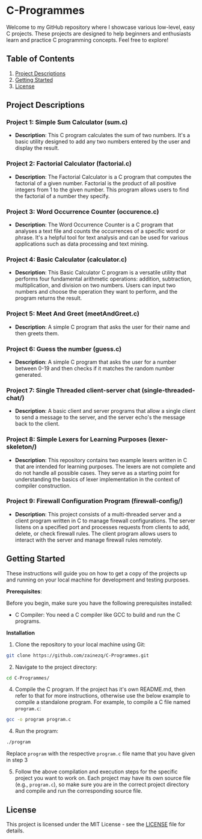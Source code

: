 # C-Programmes

Welcome to my GitHub repository where I showcase various low-level, easy C projects. These projects are designed to help beginners and enthusiasts learn and practice C programming concepts. Feel free to explore!

## Table of Contents

1. [Project Descriptions](#project-descriptions)
2. [Getting Started](#getting-started)
3. [License](#license)

## Project Descriptions

### Project 1: Simple Sum Calculator (sum.c)
- **Description**: This C program calculates the sum of two numbers. It's a basic utility designed to add any two numbers entered by the user and display the result.

### Project 2: Factorial Calculator (factorial.c)
- **Description**: The Factorial Calculator is a C program that computes the factorial of a given number. Factorial is the product of all positive integers from 1 to the given number. This program allows users to find the factorial of a number they specify.

### Project 3: Word Occurrence Counter (occurence.c)
- **Description**: The Word Occurrence Counter is a C program that analyses a text file and counts the occurrences of a specific word or phrase. It's a helpful tool for text analysis and can be used for various applications such as data processing and text mining.

### Project 4: Basic Calculator (calculator.c)
- **Description**: This Basic Calculator C program is a versatile utility that performs four fundamental arithmetic operations: addition, subtraction, multiplication, and division on two numbers. Users can input two numbers and choose the operation they want to perform, and the program returns the result.

### Project 5: Meet And Greet (meetAndGreet.c)
- **Description**: A simple C program that asks the user for their name and then greets them. 

### Project 6: Guess the number (guess.c)
- **Description**: A simple C program that asks the user for a number between 0-19 and then checks if it matches the random number generated.

### Project 7: Single Threaded client-server chat (single-threaded-chat/)
- **Description**: A basic client and server programs that allow a single client to send a message to the server, and the server echo's the message back to the client.
  
### Project 8: Simple Lexers for Learning Purposes (lexer-skeleton/)

- **Description**: This repository contains two example lexers written in C that are intended for learning purposes. The lexers are not complete and do not handle all possible cases. They serve as a starting point for understanding the basics of lexer implementation in the context of compiler construction.

### Project 9: Firewall Configuration Program (firewall-config/)

- **Description**: This project consists of a multi-threaded server and a client program written in C to manage firewall configurations. The server listens on a specified port and processes requests from clients to add, delete, or check firewall rules. The client program allows users to interact with the server and manage firewall rules remotely.

## Getting Started

These instructions will guide you on how to get a copy of the projects up and running on your local machine for development and testing purposes.

**Prerequisites**:

Before you begin, make sure you have the following prerequisites installed:
- C Compiler: You need a C compiler like GCC to build and run the C programs.

**Installation**
1. Clone the repository to your local machine using Git:
  ```bash
  git clone https://github.com/zainezq/C-Programmes.git
  ```

2. Navigate to the project directory:
  
  ```bash
  cd C-Programmes/
  ```

4. Compile the C program. If the project has it's own README.md, then refer to that for more instructions, otherwise use the below example to compile a standalone program. For example, to compile a C file named `program.c`:

  ```bash
  gcc -o program program.c
  ```

4. Run the program:
  ```bash
  ./program
  ```

Replace `program` with the respective `program.c` file name that you have given in step 3

5. Follow the above compilation and execution steps for the specific project you want to work on. Each project may have its own source file (e.g., `program.c`), so make sure you are in the correct project directory and compile and run the corresponding source file.


## License

This project is licensed under the MIT License - see the [LICENSE](LICENSE) file for details.
